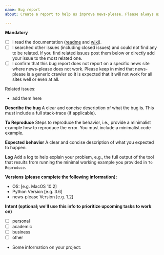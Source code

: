 ```yaml
---
name: Bug report
about: Create a report to help us improve news-please. Please always use this issue template when reporting a bug or other issue. It helps us to better understand the issue at hand.

---
```


**Mandatory**
* [ ] I read the documentation ([readme](https://github.com/fhamborg/news-please/blob/master/README.md) and [wiki](https://github.com/fhamborg/news-please/wiki)).
* [ ] I searched other issues (including closed issues) and could not find any to be related. If you find related issues post them below or directly add your issue to the most related one.
* [ ] I confirm that this bug report does not report on a specific news site where news-please does not work. Please keep in mind that news-please is a generic crawler so it is expected that it will not work for all sites well or even at all. 

Related issues:
* add them here

**Describe the bug**
A clear and concise description of what the bug is. This must include a full stack-trace (if applicable).

**To Reproduce**
Steps to reproduce the behavior, i.e., provide a minimalist example how to reproduce the error. You must include a minimalist code example.

**Expected behavior**
A clear and concise description of what you expected to happen.

**Log**
Add a log to help explain your problem, e.g., the full output of the tool that results from running the minimal working example you provided in `To Reproduce`.

**Versions (please complete the following information):**
 - OS: [e.g. MacOS 10.2]
 - Python Version [e.g. 3.6]
 - news-please Version [e.g. 1.2]

**Intent (optional; we'll use this info to prioritize upcoming tasks to work on)**
* [ ] personal
* [ ] academic
* [ ] business
* [ ] other
* Some information on your project: 
